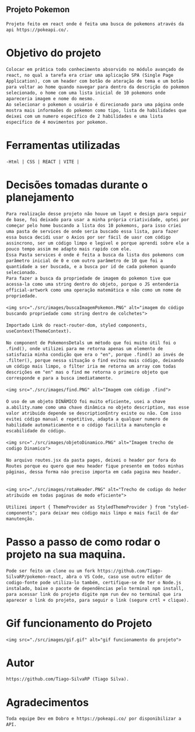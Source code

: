 ## Projeto Pokemon 

    Projeto feito em react onde é feita uma busca de pokemons através da api https://pokeapi.co/.

# Objetivo do projeto

    Colocar em prática todo conhecimento absorvido no módulo avançado de react, no qual a tarefa era criar uma aplicação SPA (Single Page Application), com um header com botão de ateração de tema e um botão para voltar ao home quando navegar para dentro da descrição do pokemon selecionado, o home com uma lista inicial de 10 pokemons onde apareceria imagem e nome do mesmo.
    Ao selecionar o pokemon o usuário é direcionado para uma página onde mostra mais informaões do pokemon como tipo, lista de habilidades que deixei com um numero específico de 2 habilidades e uma lista específico de 4 movimentos por pokemon.

# Ferramentas utilizadas

    -Html | CSS | REACT | VITE |

# Decisões tomadas durante o planejamento

    Para realização desse projeto não houve um layot e design para seguir de base, foi deixado para usar a minha própria criatividade, optei por começar pelo home buscando a lista dos 10 pokemons, para isso criei uma pasta de services de onde seria buscado essa lista, para fazer essa busca decidi usar o Axios por ser fácil de uasr com código assincrono, ser um código limpo e legivel e porque aprendi sobre ele a pouco tempo assim me adapto mais rapido com ele.
    Essa Pasta services é onde é feita a busca da lista dos pokemons com parâmetro inicial de 0 e com outro parâmetro de 10 que foi a quantidade a ser buscada, e a busca por id de cada pokemon quando selecionado.
    Para fazer a busca da propriedade de imagem do pokemon tive que acessa-la como uma string dentro do objeto, porque o JS entenderia official-artwork como uma operação matemática e não como um nome de propriedade.

    <img src="./src/images/buscaImagemPokemon.PNG" alt="imagem do código buscando propriedade como string dentro de colchetes">

    Importado Link do react-router-dom, styled components, useContext(ThemeContext).

    No component de PokemonsDetals um método que foi muito útil foi o .find(), onde utilizei para me retorna apenas um elemento de satisfazia minha condição que era o "en", porque .find() ao invés de .filter(), porque nessa situação o find evitou mais código, deixando um código mais limpo, o filter iria me retorna um array com todas descrições em "en" mas o find me retorna o primeiro objeto que corresponde e para a busca imediatamente.

    <img src="./src/images/find.PNG" alt="Imagem com código .find">

    O uso de um objeto DINÂMICO foi muito eficiente, usei a chave a.ability.name como uma chave dinâmica no objeto description, mas esse valor atribuido depende se descriptionEntry existe ou não. Com isso evitei código manual e repetitivo, adapta a qualquer numero de habilidade automaticamente e o código facilita a manutenção e escabilidade do código.

    <img src="./src/images/objetoDinamico.PNG" alt="Imagem trecho de codigo Dinamico">

    No arquivo routes.jsx da pasta pages, deixei o header por fora do Routes porque eu quero que meu header fique presente em todos minhas páginas, dessa forma náo preciso importa em cada pagina meu header.


    <img src="./src/images/rotaHeader.PNG" alt="Trecho de codigo do heder atribuido em todas paginas de modo eficiente">

    Utilizei import { ThemeProvider as StyledThemeProvider } from "styled-components"; para deixar meu código mais limpo e mais facil de dar manutenção.

# Passo a passo de como rodar o projeto na sua maquina. 

    Pode ser feito um clone ou um fork https://github.com/Tiago-SilvaRP/pokemon-react, abra o VS Code, caso use outro editor de codigo-fonte pode utiliza-lo também, certifique-se de ter o Node.js instalado, baixe o pacote de dependências pelo terminal npm install, para acessar link do projeto digite npm run dev no terminal que ira aparecer o link do projeto, para seguir o link (segure crtl + clique).

# Gif funcionamento do Projeto

    <img src="./src/images/gif.gif" alt="gif funcionamento do projeto">

# Autor 

    https://github.com/Tiago-SilvaRP (Tiago Silva).

# Agradecimentos 

    Toda equipe Dev em Dobro e https://pokeapi.co/ por disponibilizar a API.